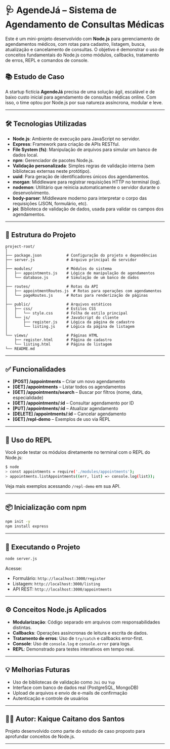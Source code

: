 # 🩺 AgendeJá – Sistema de Agendamento de Consultas Médicas

Este é um mini-projeto desenvolvido com **Node.js** para gerenciamento de agendamentos médicos, com rotas para cadastro, listagem, busca, atualização e cancelamento de consultas. O objetivo é demonstrar o uso de conceitos fundamentais do Node.js como módulos, callbacks, tratamento de erros, REPL e comandos de console.

## 📚 Estudo de Caso

A startup fictícia **AgendeJá** precisa de uma solução ágil, escalável e de baixo custo inicial para agendamento de consultas médicas online. Com isso, o time optou por Node.js por sua natureza assíncrona, modular e leve.

---

## 🛠️ Tecnologias Utilizadas

- **Node.js**: Ambiente de execução para JavaScript no servidor.
- **Express**: Framework para criação de APIs RESTful.
- **File System (fs)**: Manipulação de arquivos para simular um banco de dados local.
- **npm**: Gerenciador de pacotes Node.js.
- **Validação personalizada**: Simples regras de validação interna (sem bibliotecas externas neste protótipo).
- **uuid**: Para geração de identificadores únicos dos agendamentos.
- **morgan**: Middleware para registrar requisições HTTP no terminal (log).
- **nodemon**: Utilitário que reinicia automaticamente o servidor durante o desenvolvimento.
- **body-parser**: Middleware moderno para interpretar o corpo das requisições (JSON, formulário, etc).
- **joi**: Biblioteca de validação de dados, usada para validar os campos dos agendamentos.


---

## 📁 Estrutura do Projeto

```
project-root/
│
├── package.json           # Configuração do projeto e dependências
├── server.js              # Arquivo principal do servidor
│
├── modules/               # Módulos do sistema
│   ├── appointments.js    # Lógica de manipulação de agendamentos
│   └── database.js        # Simulação de um banco de dados
│
├── routes/                # Rotas da API
│   ├── appointmentRoutes.js  # Rotas para operações com agendamentos
│   └── pageRoutes.js      # Rotas para renderização de páginas
│
├── public/                # Arquivos estáticos
│   ├── css/               # Estilos CSS
│   │   └── style.css      # Folha de estilo principal
│   └── js/                # JavaScript do cliente
│       ├── register.js    # Lógica da página de cadastro
│       └── listing.js     # Lógica da página de listagem
│
└── views/                 # Páginas HTML
    ├── register.html      # Página de cadastro
    └── listing.html       # Página de listagem
└── README.md
```

---

## ✅ Funcionalidades

- **[POST] /appointments** – Criar um novo agendamento
- **[GET] /appointments** – Listar todos os agendamentos
- **[GET] /appointments/search** – Buscar por filtros (nome, data, especialidade)
- **[GET] /appointments/:id** – Consultar agendamento por ID
- **[PUT] /appointments/:id** – Atualizar agendamento
- **[DELETE] /appointments/:id** – Cancelar agendamento
- **[GET] /repl-demo** – Exemplos de uso via REPL

---

## 🔁 Uso do REPL

Você pode testar os módulos diretamente no terminal com o REPL do Node.js:

```bash
$ node
> const appointments = require('./modules/appointments');
> appointments.listAppointments((err, list) => console.log(list));
```

Veja mais exemplos acessando `/repl-demo` em sua API.

---

## 📦 Inicialização com npm

```bash
npm init -y
npm install express
```

---

## 🧪 Executando o Projeto

```bash
node server.js
```

Acesse:
- Formulário: `http://localhost:3000/register`
- Listagem: `http://localhost:3000/listing`
- API REST: `http://localhost:3000/appointments`

---

## ⚙️ Conceitos Node.js Aplicados

- **Modularização**: Código separado em arquivos com responsabilidades distintas.
- **Callbacks**: Operações assíncronas de leitura e escrita de dados.
- **Tratamento de erros**: Uso de `try/catch` e callbacks error-first.
- **Console**: Uso de `console.log` e `console.error` para logs.
- **REPL**: Demonstrado para testes interativos em tempo real.

---

## 💡 Melhorias Futuras

- Uso de bibliotecas de validação como `Joi` ou `Yup`
- Interface com banco de dados real (PostgreSQL, MongoDB)
- Upload de arquivos e envio de e-mails de confirmação
- Autenticação e controle de usuários

---

## 👨‍💻 Autor: Kaique Caitano dos Santos

Projeto desenvolvido como parte do estudo de caso proposto para aprofundar conceitos de Node.js.

---